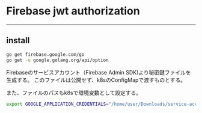 # Firebase jwt authorization

---

## install

```bash
go get firebase.google.com/go
go get -u google.golang.org/api/option
```

Firebaseのサービスアカウント（Firebase Admin SDK)より秘密鍵ファイルを生成する。
このファイルは公開せず、k8sのConfigMapで渡すものとする。

また、ファイルのパスもk8sで環境変数として設定する。
```bash
export GOOGLE_APPLICATION_CREDENTIALS="/home/user/Downloads/service-account-file.json"
```